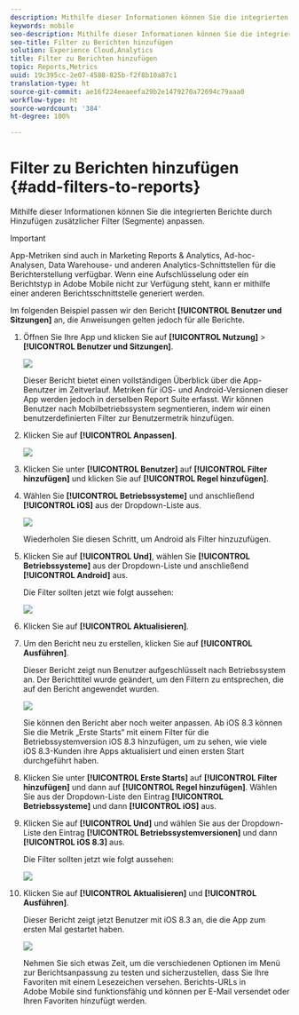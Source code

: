 ```yaml
---
description: Mithilfe dieser Informationen können Sie die integrierten Berichte durch Hinzufügen zusätzlicher Filter (Segmente) anpassen.
keywords: mobile
seo-description: Mithilfe dieser Informationen können Sie die integrierten Berichte durch Hinzufügen zusätzlicher Filter (Segmente) anpassen.
seo-title: Filter zu Berichten hinzufügen
solution: Experience Cloud,Analytics
title: Filter zu Berichten hinzufügen
topic: Reports,Metrics
uuid: 19c395cc-2e07-4588-825b-f2f8b10a87c1
translation-type: ht
source-git-commit: ae16f224eeaeefa29b2e1479270a72694c79aaa0
workflow-type: ht
source-wordcount: '384'
ht-degree: 100%

---
```



# Filter zu Berichten hinzufügen {#add-filters-to-reports}

Mithilfe dieser Informationen können Sie die integrierten Berichte durch Hinzufügen zusätzlicher Filter (Segmente) anpassen.

>[!IMPORTANT]
>
>App-Metriken sind auch in Marketing Reports &amp; Analytics, Ad-hoc-Analysen, Data Warehouse- und anderen Analytics-Schnittstellen für die Berichterstellung verfügbar. Wenn eine Aufschlüsselung oder ein Berichtstyp in Adobe Mobile nicht zur Verfügung steht, kann er mithilfe einer anderen Berichtsschnittstelle generiert werden.

Im folgenden Beispiel passen wir den Bericht **[!UICONTROL Benutzer und Sitzungen]** an, die Anweisungen gelten jedoch für alle Berichte.

1. Öffnen Sie Ihre App und klicken Sie auf **[!UICONTROL Nutzung]** > **[!UICONTROL Benutzer und Sitzungen]**.

   ![](assets/customize1.png)

   Dieser Bericht bietet einen vollständigen Überblick über die App-Benutzer im Zeitverlauf. Metriken für iOS- und Android-Versionen dieser App werden jedoch in derselben Report Suite erfasst. Wir können Benutzer nach Mobilbetriebssystem segmentieren, indem wir einen benutzerdefinierten Filter zur Benutzermetrik hinzufügen.

1. Klicken Sie auf **[!UICONTROL Anpassen]**.

   ![](assets/customize2.png)

1. Klicken Sie unter **[!UICONTROL Benutzer]** auf **[!UICONTROL Filter hinzufügen]** und klicken Sie auf **[!UICONTROL Regel hinzufügen]**.

1. Wählen Sie **[!UICONTROL Betriebssysteme]** und anschließend **[!UICONTROL iOS]** aus der Dropdown-Liste aus.

   ![](assets/customize3.png)

   Wiederholen Sie diesen Schritt, um Android als Filter hinzuzufügen.

1. Klicken Sie auf **[!UICONTROL Und]**, wählen Sie **[!UICONTROL Betriebssysteme]** aus der Dropdown-Liste und anschließend **[!UICONTROL Android]** aus.

   Die Filter sollten jetzt wie folgt aussehen:

   ![](assets/customize4.png)

1. Klicken Sie auf **[!UICONTROL Aktualisieren]**.
1. Um den Bericht neu zu erstellen, klicken Sie auf **[!UICONTROL Ausführen]**.

   Dieser Bericht zeigt nun Benutzer aufgeschlüsselt nach Betriebssystem an. Der Berichttitel wurde geändert, um den Filtern zu entsprechen, die auf den Bericht angewendet wurden.

   ![](assets/customize5.png)

   Sie können den Bericht aber noch weiter anpassen. Ab iOS 8.3 können Sie die Metrik „Erste Starts“ mit einem Filter für die Betriebssystemversion iOS 8.3 hinzufügen, um zu sehen, wie viele iOS 8.3-Kunden ihre Apps aktualisiert und einen ersten Start durchgeführt haben.
1. Klicken Sie unter **[!UICONTROL Erste Starts]** auf **[!UICONTROL Filter hinzufügen]** und dann auf **[!UICONTROL Regel hinzufügen]**. Wählen Sie aus der Dropdown-Liste den Eintrag **[!UICONTROL Betriebssysteme]** und dann **[!UICONTROL iOS]** aus.
1. Klicken Sie auf **[!UICONTROL Und]** und wählen Sie aus der Dropdown-Liste den Eintrag **[!UICONTROL Betriebssystemversionen]** und dann **[!UICONTROL iOS 8.3]** aus.

   Die Filter sollten jetzt wie folgt aussehen:

   ![](assets/customize6.png)

1. Klicken Sie auf **[!UICONTROL Aktualisieren]** und **[!UICONTROL Ausführen]**.

   Dieser Bericht zeigt jetzt Benutzer mit iOS 8.3 an, die die App zum ersten Mal gestartet haben.

   ![](assets/customize7.png)

   Nehmen Sie sich etwas Zeit, um die verschiedenen Optionen im Menü zur Berichtsanpassung zu testen und sicherzustellen, dass Sie Ihre Favoriten mit einem Lesezeichen versehen. Berichts-URLs in Adobe Mobile sind funktionsfähig und können per E-Mail versendet oder Ihren Favoriten hinzufügt werden.
